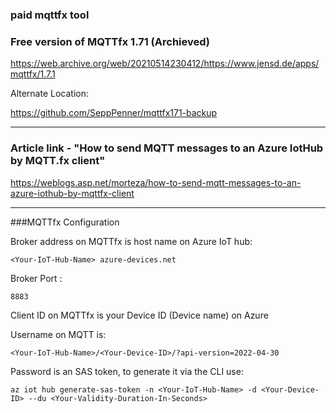 ### paid mqttfx tool

### Free version of MQTTfx 1.71 (Archieved)

https://web.archive.org/web/20210514230412/https://www.jensd.de/apps/mqttfx/1.7.1

Alternate Location:

https://github.com/SeppPenner/mqttfx171-backup

---

### Article link -  "How to send MQTT messages to an Azure IotHub by MQTT.fx client"

https://weblogs.asp.net/morteza/how-to-send-mqtt-messages-to-an-azure-iothub-by-mqttfx-client

---

###MQTTfx Configuration

Broker address on MQTTfx is host name on Azure IoT hub:
```
<Your-IoT-Hub-Name> azure-devices.net
```

Broker Port :
```
8883
```

Client ID on MQTTfx is your Device ID (Device name) on Azure

Username on MQTT is:
```
<Your-IoT-Hub-Name>/<Your-Device-ID>/?api-version=2022-04-30
```

Password is an SAS token, to generate it via the CLI use:
```
az iot hub generate-sas-token -n <Your-IoT-Hub-Name> -d <Your-Device-ID> --du <Your-Validity-Duration-In-Seconds>
```




